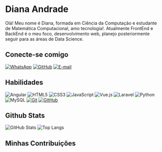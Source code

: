 # Diana Andrade

Olá! Meu nome é Diana, formada em Ciência da Computação e estudante de Matemática Computacional, amo tecnologia!. Atualmente FrontEnd e BackEnd é o meu foco, desenvolvimento web, planejo posteriormente seguir para as áreas de Data Science.

## Conecte-se comigo
[![WhatsApp](https://img.shields.io/badge/WhatsApp-25D366?style=for-the-badge&logo=whatsapp&logoColor=white)](https://wa.me/21987790327)
[![GitHub](https://img.shields.io/badge/GitHub-100000?style=for-the-badge&logo=github&logoColor=white)](https://github.com/dianasandrade2016)
[![E-mail](https://img.shields.io/badge/-Email-000?style=for-the-badge&logo=microsoft-outlook&logoColor=007BFF)](mailto:dianasandrade@hotmail.com)

## Habilidades
![Angular](https://img.shields.io/badge/Angular-000?style=for-the-badge&logo=angular&logoColor=C3002F)
![HTML5](https://img.shields.io/badge/HTML-000?style=for-the-badge&logo=html5&logoColor=30A3DC)
![CSS3](https://img.shields.io/badge/CSS3-000?style=for-the-badge&logo=css3&logoColor=E94D5F)
![JavaScript](https://img.shields.io/badge/JavaScript-000?style=for-the-badge&logo=javascript&logoColor=30A3DC)
![Vue.js](https://img.shields.io/badge/vuejs-%2335495e.svg?style=for-the-badge&logo=vuedotjs&logoColor=%234FC08D)
![Laravel](https://img.shields.io/badge/laravel-%23FF2D20.svg?style=for-the-badge&logo=laravel&logoColor=white)
![Python](https://img.shields.io/badge/python-3670A0?style=for-the-badge&logo=python&logoColor=ffdd54)
![MySQL](https://img.shields.io/badge/MySQL-000?logo=mysql&style=for-the-badge)
[![Git](https://img.shields.io/badge/Git-000?style=for-the-badge&logo=git&logoColor=E94D5F)](https://git-scm.com/doc)
[![GitHub](https://img.shields.io/badge/GitHub-000?style=for-the-badge&logo=github&logoColor=30A3DC)](https://docs.github.com/)

## Github Stats
![GitHub Stats](https://github-readme-stats.vercel.app/api?username=dianasandrade2016&theme=transparent&bg_color=000&border_color=30A3DC&show_icons=true&icon_color=30A3DC&title_color=E94D5F&text_color=FFF)
![Top Langs](https://github-readme-stats-git-masterrstaa-rickstaa.vercel.app/api/top-langs/?username=dianasandrade2016&layout=compact&bg_color=000&border_color=30A3DC&title_color=E94D5F&text_color=FFF)


## Minhas Contribuições

